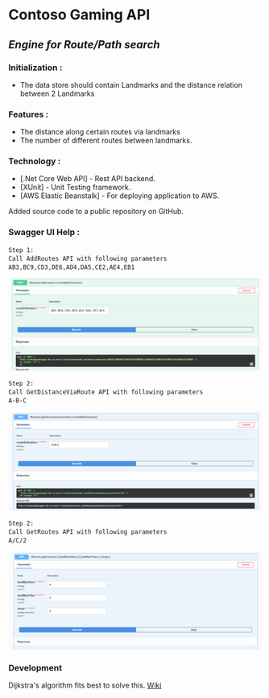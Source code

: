 # Contoso Gaming API
## _Engine for Route/Path search_

### Initialization :
- The data store should contain Landmarks and the distance relation between 2 Landmarks

### Features :
- The distance along certain routes via landmarks
- The number of different routes between landmarks.

### Technology :

- [.Net Core Web API] - Rest API backend.
- [XUnit] - Unit Testing framework.
- [AWS Elastic Beanstalk] - For deploying application to AWS.

Added source code to a public repository on GitHub.

### Swagger UI Help : 

```sh
Step 1:
Call AddRoutes API with following parameters
AB3,BC9,CD3,DE6,AD4,DA5,CE2,AE4,EB1
```
![alt](https://github.com/sandeepkumarray/ContosoGamingAPI/blob/master/Images/AddRoutes.png)

```sh
Step 2:
Call GetDistanceViaRoute API with following parameters
A-B-C
```
![GetDistanceViaRoute](https://raw.githubusercontent.com/sandeepkumarray/ContosoGamingAPI/master/Images/GetDistanceViaRoute.png)

```sh
Step 2:
Call GetRoutes API with following parameters
A/C/2
```
![GetRoutes](https://raw.githubusercontent.com/sandeepkumarray/ContosoGamingAPI/master/Images/GetRoutes.png)

### Development
Dijkstra's algorithm fits best to solve this. [Wiki](https://en.wikipedia.org/wiki/Dijkstra%27s_algorithm)

